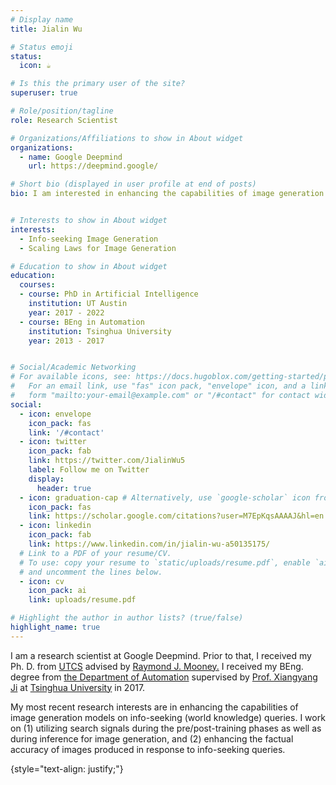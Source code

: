 ```yaml
---
# Display name
title: Jialin Wu 

# Status emoji
status:
  icon: ☕️

# Is this the primary user of the site?
superuser: true

# Role/position/tagline
role: Research Scientist

# Organizations/Affiliations to show in About widget
organizations:
  - name: Google Deepmind
    url: https://deepmind.google/

# Short bio (displayed in user profile at end of posts)
bio: I am interested in enhancing the capabilities of image generation models on info-seeking (world knowledge) queries. Some research questions I am exploring include (1) utilizing search signals during the pre/post-training phases as well as during inference for image generation, and (2) enhancing the factual accuracy of images produced in response to info-seeking queries.


# Interests to show in About widget
interests:
  - Info-seeking Image Generation 
  - Scaling Laws for Image Generation

# Education to show in About widget
education:
  courses:
  - course: PhD in Artificial Intelligence
    institution: UT Austin
    year: 2017 - 2022
  - course: BEng in Automation
    institution: Tsinghua University
    year: 2013 - 2017


# Social/Academic Networking
# For available icons, see: https://docs.hugoblox.com/getting-started/page-builder/#icons
#   For an email link, use "fas" icon pack, "envelope" icon, and a link in the
#   form "mailto:your-email@example.com" or "/#contact" for contact widget.
social:
  - icon: envelope
    icon_pack: fas
    link: '/#contact'
  - icon: twitter
    icon_pack: fab
    link: https://twitter.com/JialinWu5
    label: Follow me on Twitter
    display:
      header: true
  - icon: graduation-cap # Alternatively, use `google-scholar` icon from `ai` icon pack
    icon_pack: fas
    link: https://scholar.google.com/citations?user=M7EpKqsAAAAJ&hl=en
  - icon: linkedin
    icon_pack: fab
    link: https://www.linkedin.com/in/jialin-wu-a50135175/
  # Link to a PDF of your resume/CV.
  # To use: copy your resume to `static/uploads/resume.pdf`, enable `ai` icons in `params.yaml`,
  # and uncomment the lines below.
  - icon: cv
    icon_pack: ai
    link: uploads/resume.pdf

# Highlight the author in author lists? (true/false)
highlight_name: true
---
```


I am a research scientist at Google Deepmind. Prior to that, I received my Ph. D. from <a href = "https://www.cs.utexas.edu/">UTCS</a> advised by <a href = "https://www.cs.utexas.edu/~mooney/">Raymond J. Mooney.</a>
 I received my BEng. degree from <a href = "http://www.au.tsinghua.edu.cn/"> the Department of Automation</a> supervised by <a href = "http://media.au.tsinghua.edu.cn/xiangyangji.html"> Prof. Xiangyang Ji</a> at <a href = "http://www.tsinghua.edu.cn/publish/then/index.html"> Tsinghua University</a> in 2017. 

My most recent research interests are in enhancing the capabilities of image generation models on info-seeking (world knowledge) queries. I work on (1) utilizing search signals during the pre/post-training phases as well as during inference for image generation, and (2) enhancing the factual accuracy of images produced in response to info-seeking queries.

{style="text-align: justify;"}
